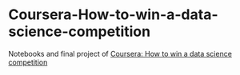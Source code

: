 # Coursera-How-to-win-a-data-science-competition
Notebooks and final project of [Coursera: How to win a data science competition](https://www.coursera.org/learn/competitive-data-science)
